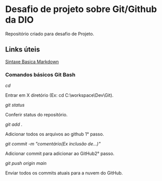 # Desafio de projeto sobre Git/Github da DIO
Repositório criado para desafio de Projeto.

## Links úteis
[Sintaxe Basica Markdown](https://www.markdownguide.org/getting-started/)

### Comandos básicos Git Bash

*cd*

Entrar em X diretório (Ex: cd C:\workspace\Dev\Git).

*git status*

Conferir status do repositório.

*git add .*

Adicionar todos os arquivos ao github 1° passo.

*git commit -m "comentário(Ex inclusão de...)"*

Adicionar commit para adicionar ao GitHub2° passo.

*git push origin main*

Enviar todos os commits atuais para a nuvem do GitHub.


